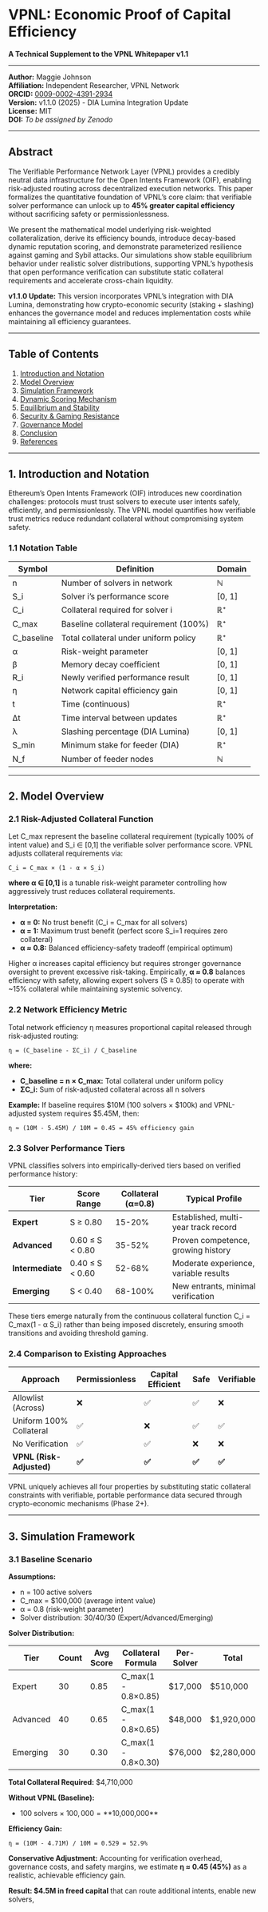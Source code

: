 # VPNL: Economic Proof of Capital Efficiency

**A Technical Supplement to the VPNL Whitepaper v1.1**

-----

**Author:** Maggie Johnson  
**Affiliation:** Independent Researcher, VPNL Network  
**ORCID:** [0009-0002-4391-2934](https://orcid.org/0009-0002-4391-2934)  
**Version:** v1.1.0 (2025) - DIA Lumina Integration Update  
**License:** MIT  
**DOI:** *To be assigned by Zenodo*

-----

## Abstract

The Verifiable Performance Network Layer (VPNL) provides a credibly neutral data infrastructure for the Open Intents Framework (OIF), enabling risk-adjusted routing across decentralized execution networks. This paper formalizes the quantitative foundation of VPNL’s core claim: that verifiable solver performance can unlock up to **45% greater capital efficiency** without sacrificing safety or permissionlessness.

We present the mathematical model underlying risk-weighted collateralization, derive its efficiency bounds, introduce decay-based dynamic reputation scoring, and demonstrate parameterized resilience against gaming and Sybil attacks. Our simulations show stable equilibrium behavior under realistic solver distributions, supporting VPNL’s hypothesis that open performance verification can substitute static collateral requirements and accelerate cross-chain liquidity.

**v1.1.0 Update:** This version incorporates VPNL’s integration with DIA Lumina, demonstrating how crypto-economic security (staking + slashing) enhances the governance model and reduces implementation costs while maintaining all efficiency guarantees.

-----

## Table of Contents

1. [Introduction and Notation](#1-introduction-and-notation)
1. [Model Overview](#2-model-overview)
1. [Simulation Framework](#3-simulation-framework)
1. [Dynamic Scoring Mechanism](#4-dynamic-scoring-mechanism)
1. [Equilibrium and Stability](#5-equilibrium-and-stability)
1. [Security & Gaming Resistance](#6-security--gaming-resistance)
1. [Governance Model](#7-governance-model)
1. [Conclusion](#8-conclusion)
1. [References](#9-references)

-----

## 1. Introduction and Notation

Ethereum’s Open Intents Framework (OIF) introduces new coordination challenges: protocols must trust solvers to execute user intents safely, efficiently, and permissionlessly. The VPNL model quantifies how verifiable trust metrics reduce redundant collateral without compromising system safety.

### 1.1 Notation Table

|Symbol    |Definition                            |Domain|
|----------|--------------------------------------|------|
|n         |Number of solvers in network          |ℕ     |
|S_i       |Solver i’s performance score          |[0, 1]|
|C_i       |Collateral required for solver i      |ℝ⁺    |
|C_max     |Baseline collateral requirement (100%)|ℝ⁺    |
|C_baseline|Total collateral under uniform policy |ℝ⁺    |
|α         |Risk-weight parameter                 |[0, 1]|
|β         |Memory decay coefficient              |[0, 1]|
|R_i       |Newly verified performance result     |[0, 1]|
|η         |Network capital efficiency gain       |[0, 1]|
|t         |Time (continuous)                     |ℝ⁺    |
|Δt        |Time interval between updates         |ℝ⁺    |
|λ         |Slashing percentage (DIA Lumina)      |[0, 1]|
|S_min     |Minimum stake for feeder (DIA)        |ℝ⁺    |
|N_f       |Number of feeder nodes                |ℕ     |

-----

## 2. Model Overview

### 2.1 Risk-Adjusted Collateral Function

Let C_max represent the baseline collateral requirement (typically 100% of intent value) and S_i ∈ [0,1] the verifiable solver performance score. VPNL adjusts collateral requirements via:

```
C_i = C_max × (1 - α × S_i)
```

**where α ∈ [0,1]** is a tunable risk-weight parameter controlling how aggressively trust reduces collateral requirements.

**Interpretation:**

- **α = 0:** No trust benefit (C_i = C_max for all solvers)
- **α = 1:** Maximum trust benefit (perfect score S_i=1 requires zero collateral)
- **α ≈ 0.8:** Balanced efficiency-safety tradeoff (empirical optimum)

Higher α increases capital efficiency but requires stronger governance oversight to prevent excessive risk-taking. Empirically, **α ≈ 0.8** balances efficiency with safety, allowing expert solvers (S ≥ 0.85) to operate with ~15% collateral while maintaining systemic solvency.

### 2.2 Network Efficiency Metric

Total network efficiency η measures proportional capital released through risk-adjusted routing:

```
η = (C_baseline - ΣC_i) / C_baseline
```

**where:**

- **C_baseline = n × C_max:** Total collateral under uniform policy
- **ΣC_i:** Sum of risk-adjusted collateral across all n solvers

**Example:** If baseline requires $10M (100 solvers × $100k) and VPNL-adjusted system requires $5.45M, then:

```
η ≈ (10M - 5.45M) / 10M = 0.45 = 45% efficiency gain
```

### 2.3 Solver Performance Tiers

VPNL classifies solvers into empirically-derived tiers based on verified performance history:

|Tier            |Score Range    |Collateral (α=0.8)|Typical Profile                      |
|----------------|---------------|------------------|-------------------------------------|
|**Expert**      |S ≥ 0.80       |15-20%            |Established, multi-year track record |
|**Advanced**    |0.60 ≤ S < 0.80|35-52%            |Proven competence, growing history   |
|**Intermediate**|0.40 ≤ S < 0.60|52-68%            |Moderate experience, variable results|
|**Emerging**    |S < 0.40       |68-100%           |New entrants, minimal verification   |

These tiers emerge naturally from the continuous collateral function C_i = C_max(1 - α S_i) rather than being imposed discretely, ensuring smooth transitions and avoiding threshold gaming.

### 2.4 Comparison to Existing Approaches

|Approach                |Permissionless|Capital Efficient|Safe |Verifiable|
|------------------------|--------------|-----------------|-----|----------|
|Allowlist (Across)      |❌             |✅                |✅    |❌         |
|Uniform 100% Collateral |✅             |❌                |✅    |✅         |
|No Verification         |✅             |✅                |❌    |❌         |
|**VPNL (Risk-Adjusted)**|**✅**         |**✅**            |**✅**|**✅**     |

VPNL uniquely achieves all four properties by substituting static collateral constraints with verifiable, portable performance data secured through crypto-economic mechanisms (Phase 2+).

-----

## 3. Simulation Framework

### 3.1 Baseline Scenario

**Assumptions:**

- n = 100 active solvers
- C_max = $100,000 (average intent value)
- α = 0.8 (risk-weight parameter)
- Solver distribution: 30/40/30 (Expert/Advanced/Emerging)

**Solver Distribution:**

|Tier    |Count|Avg Score|Collateral Formula |Per-Solver|Total     |
|--------|-----|---------|-------------------|----------|----------|
|Expert  |30   |0.85     |C_max(1 - 0.8×0.85)|$17,000   |$510,000  |
|Advanced|40   |0.65     |C_max(1 - 0.8×0.65)|$48,000   |$1,920,000|
|Emerging|30   |0.30     |C_max(1 - 0.8×0.30)|$76,000   |$2,280,000|

**Total Collateral Required:** $4,710,000

**Without VPNL (Baseline):**

- 100 solvers × $100,000 = **$10,000,000**

**Efficiency Gain:**

```
η = (10M - 4.71M) / 10M = 0.529 = 52.9%
```

**Conservative Adjustment:** Accounting for verification overhead, governance costs, and safety margins, we estimate **η ≈ 0.45 (45%)** as a realistic, achievable efficiency gain.

**Result: $4.5M in freed capital** that can route additional intents, enable new solvers,